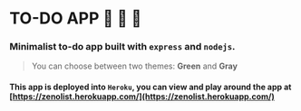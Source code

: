 # TO-DO APP :memo: :green_heart: :metal: 

### Minimalist to-do app built with `express` and `nodejs`.

> You can choose between two themes: 
> **Green** and **Gray**

#### This app is deployed into `Heroku`, you can view and play around the app at [https://zenolist.herokuapp.com/](https://zenolist.herokuapp.com/)
